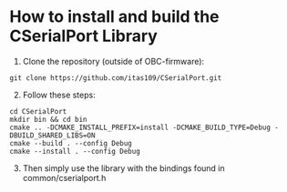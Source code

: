 # How to install and build the CSerialPort Library

1. Clone the repository (outside of OBC-firmware):
```
git clone https://github.com/itas109/CSerialPort.git
```

2. Follow these steps:
```
cd CSerialPort
mkdir bin && cd bin
cmake .. -DCMAKE_INSTALL_PREFIX=install -DCMAKE_BUILD_TYPE=Debug -DBUILD_SHARED_LIBS=ON
cmake --build . --config Debug
cmake --install . --config Debug
```

3. Then simply use the library with the bindings found in common/cserialport.h
